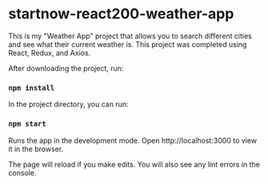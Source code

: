 # startnow-react200-weather-app

This is my "Weather App" project that allows you to search different cities and see what their current weather is. 
This project was completed using React, Redux, and Axios.

After downloading the project, run:

### `npm install`

In the project directory, you can run:

### `npm start`

Runs the app in the development mode.
Open http://localhost:3000 to view it in the browser.

The page will reload if you make edits.
You will also see any lint errors in the console.
